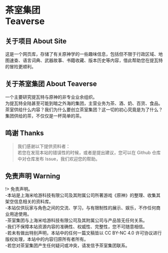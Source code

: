 # 茶室集团<br> Teaverse
## 关于项目 About Site
这是一个网页库，存储了有关原神学的一些趣味信息，包括但不限于行政区域、地图速查、语言词典、武器故事、书籍收藏、版本历史等内容，借此帮助您在提瓦特的冒险更顺利。
## 关于茶室集团 About Teaverse
一个主要研究提瓦特与原神的非专业业余组织。<br>
为提瓦特全陆甚至可能到暗之外海的集团，主营业务为茶、酒、奶、百货、食品。<br>
茶室供给什么内容？我们为什么要创立茶室集团？这一切的初心究竟是为了什么？集团供给的茶，不仅仅是一杯简单的茶。
## 鸣谢 Thanks
> 我们感谢以下提供资料者：<br>
若您在发现本站的错误性的时候，或者是提出建议，您可以在 Github 仓库中对仓库发布 Issue，我们欢迎您的帮助。
## 免责声明 Warning
!> 免责声明。<br>
-本站是上海米哈游科技有限公司及其附属公司所著游戏《原神》的整理、收集其架空信息相关的资料库。<br>
-本站仅供玩家与角色之间的交流、学习，与有限制性的展示、娱乐，不作任何商业用途使用。<br>
-茶室集团与上海米哈游科技有限公司及其附属公司与产品皆无任何关系。<br>
-我们不保障本站资源内容的准确性、权威性、完整性，您不可随意相信。<br>
-若未有做出特别声明，本站中的任何一篇文稿皆以 CC BY-NC 4.0 许可协议进行版权处理，本站中的内容归原所有者所有。<br>
-若您对茶室集团产生任何疑问或冲突，请发信予茶室集团联系。

